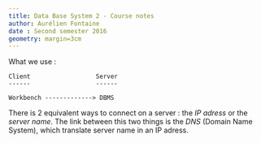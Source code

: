 ```yaml
---
title: Data Base System 2 - Course notes
author: Aurélien Fontaine
date : Second semester 2016
geometry: margin=3cm
---
```


What we use :

```
Client                  Server
------                  ------

Workbench -------------> DBMS
```

There is 2 equivalent ways to connect on a server : the _IP adress_ or the
_server name_. The link between this two things is the _DNS_
(Domain Name System), which translate server name in an IP adress.
